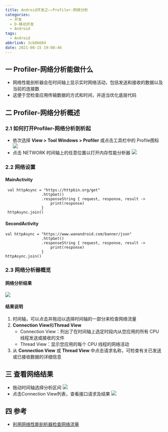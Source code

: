 ```yaml
---
title: Android开发之——Profiler-网络分析
categories:
  - 开发
  - D-移动开发
  - Android
tags:
  - Android
abbrlink: 3cb86604
date: 2021-08-15 19:08:46
---
```

## 一 Profiler-网络分析能做什么

* 网络性能剖析器会在时间轴上显示实时网络活动，包括发送和接收的数据以及当前的连接数
* 这便于您检查应用传输数据的方式和时间，并适当优化底层代码

<!--more-->

## 二  Profiler-网络分析概述

### 2.1 如何打开Profiler-网络分析剖析起

* 依次选择 **View > Tool Windows > Profiler** 或点击工具栏中的 Profile图标
  ![][1]
* 点击 NETWORK 时间轴上的任意位置以打开内存性能分析器
  ![][2]

### 2.2 网络设置

#### MainActivity

```
 val httpAsync = "https://httpbin.org/get"
                .httpGet()
                .responseString { request, response, result ->
                    print(response)
                }
 httpAsync.join()
```

#### SecondActivity

```
val httpAsync = "https://www.wanandroid.com/banner/json"
                .httpGet()
                .responseString { request, response, result ->
                    print(response)
                }
httpAsync.join()
```

### 2.3 网络分析器概览

#### 网络分析结果

![][3]

#### 结果说明

1. 时间轴，可以点击并拖动以选择时间轴的一部分来检查网络流量
2. **Connection View**和**Thread View**
   - Connection View：列出了在时间轴上选定时段内从您应用的所有 CPU 线程发送或接收的文件
   - Thread View：显示您应用的每个 CPU 线程的网络活动
3. 从 **Connection View** 或 **Thread View** 中点击请求名称，可检查有关已发送或已接收数据的详细信息

## 三 查看网络结果

* 拖动时间轴选择分析区间
  ![][4]
* 点击Connection View列表，查看接口请求及结果
  ![][5]

## 四 参考

* [利用网络性能剖析器检查网络流量](https://developer.android.google.cn/studio/profile/network-profiler?hl=zh_cn)


[1]:https://cdn.jsdelivr.net/gh/pgzxc/cdn@master/blog-android/android-profiler-network-all-session.png
[2]:https://cdn.jsdelivr.net/gh/pgzxc/cdn@master/blog-android/android-profiler-network-clickin.png
[3]:https://cdn.jsdelivr.net/gh/pgzxc/cdn@master/blog-android/android-profiler-network-view.png
[4]:https://cdn.jsdelivr.net/gh/pgzxc/cdn@master/blog-android/android-profiler-network-period.gif
[5]:https://cdn.jsdelivr.net/gh/pgzxc/cdn@master/blog-android/android-profiler-network-response.png